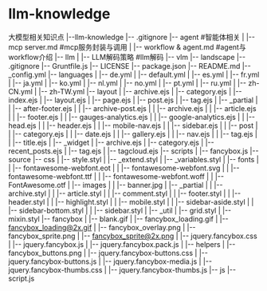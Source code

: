 # llm-knowledge
大模型相关知识点
|--llm-knowledge
    |-- .gitignore
    |-- agent        #智能体相关
    |   |-- mcp server.md #mcp服务封装与调用
    |   |-- workflow & agent.md #agent与workflow介绍
    |-- llm
    |   |-- LLM解码策略  #llm解码
    |-- vlm
        |-- landscape
            |-- .gitignore
            |-- Gruntfile.js
            |-- LICENSE
            |-- package.json
            |-- README.md
            |-- _config.yml
            |-- languages
            |   |-- de.yml
            |   |-- default.yml
            |   |-- es.yml
            |   |-- fr.yml
            |   |-- ja.yml
            |   |-- ko.yml
            |   |-- nl.yml
            |   |-- no.yml
            |   |-- pt.yml
            |   |-- ru.yml
            |   |-- zh-CN.yml
            |   |-- zh-TW.yml
            |-- layout
            |   |-- archive.ejs
            |   |-- category.ejs
            |   |-- index.ejs
            |   |-- layout.ejs
            |   |-- page.ejs
            |   |-- post.ejs
            |   |-- tag.ejs
            |   |-- _partial
            |   |   |-- after-footer.ejs
            |   |   |-- archive-post.ejs
            |   |   |-- archive.ejs
            |   |   |-- article.ejs
            |   |   |-- footer.ejs
            |   |   |-- gauges-analytics.ejs
            |   |   |-- google-analytics.ejs
            |   |   |-- head.ejs
            |   |   |-- header.ejs
            |   |   |-- mobile-nav.ejs
            |   |   |-- sidebar.ejs
            |   |   |-- post
            |   |       |-- category.ejs
            |   |       |-- date.ejs
            |   |       |-- gallery.ejs
            |   |       |-- nav.ejs
            |   |       |-- tag.ejs
            |   |       |-- title.ejs
            |   |-- _widget
            |       |-- archive.ejs
            |       |-- category.ejs
            |       |-- recent_posts.ejs
            |       |-- tag.ejs
            |       |-- tagcloud.ejs
            |-- scripts
            |   |-- fancybox.js
            |-- source
                |-- css
                |   |-- style.styl
                |   |-- _extend.styl
                |   |-- _variables.styl
                |   |-- fonts
                |   |   |-- fontawesome-webfont.eot
                |   |   |-- fontawesome-webfont.svg
                |   |   |-- fontawesome-webfont.ttf
                |   |   |-- fontawesome-webfont.woff
                |   |   |-- FontAwesome.otf
                |   |-- images
                |   |   |-- banner.jpg
                |   |-- _partial
                |   |   |-- archive.styl
                |   |   |-- article.styl
                |   |   |-- comment.styl
                |   |   |-- footer.styl
                |   |   |-- header.styl
                |   |   |-- highlight.styl
                |   |   |-- mobile.styl
                |   |   |-- sidebar-aside.styl
                |   |   |-- sidebar-bottom.styl
                |   |   |-- sidebar.styl
                |   |-- _util
                |       |-- grid.styl
                |       |-- mixin.styl
                |-- fancybox
                |   |-- blank.gif
                |   |-- fancybox_loading.gif
                |   |-- fancybox_loading@2x.gif
                |   |-- fancybox_overlay.png
                |   |-- fancybox_sprite.png
                |   |-- fancybox_sprite@2x.png
                |   |-- jquery.fancybox.css
                |   |-- jquery.fancybox.js
                |   |-- jquery.fancybox.pack.js
                |   |-- helpers
                |       |-- fancybox_buttons.png
                |       |-- jquery.fancybox-buttons.css
                |       |-- jquery.fancybox-buttons.js
                |       |-- jquery.fancybox-media.js
                |       |-- jquery.fancybox-thumbs.css
                |       |-- jquery.fancybox-thumbs.js
                |-- js
                    |-- script.js

